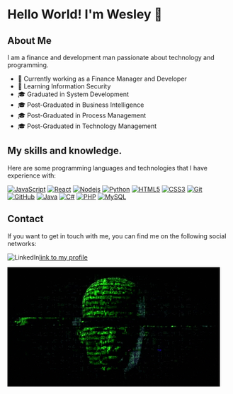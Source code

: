 # Hello World! I'm Wesley 👋

## About Me

I am a finance and development man passionate about technology and programming.

- 🔭 Currently working as a Finance Manager and Developer
- 🌱 Learning Information Security
- 🎓 Graduated in System Development
- 🎓 Post-Graduated in Business Intelligence
- 🎓 Post-Graduated in Process Management
- 🎓 Post-Graduated in Technology Management

## My skills and knowledge.

Here are some programming languages and technologies that I have experience with:

[![JavaScript](https://img.shields.io/badge/-JavaScript-black?style=flat-square&logo=javascript)]()
[![React](https://img.shields.io/badge/-React-black?style=flat-square&logo=react)]()
[![Nodejs](https://img.shields.io/badge/-Nodejs-black?style=flat-square&logo=Node.js)]()
[![Python](https://img.shields.io/badge/-Python-black?style=flat-square&logo=python)]()
[![HTML5](https://img.shields.io/badge/-HTML5-black?style=flat-square&logo=html5)]()
[![CSS3](https://img.shields.io/badge/-CSS3-black?style=flat-square&logo=css3)]()
[![Git](https://img.shields.io/badge/-Git-black?style=flat-square&logo=git)]()
[![GitHub](https://img.shields.io/badge/-GitHub-black?style=flat-square&logo=github)]()
[![Java](https://img.shields.io/badge/-Java-black?style=flat-square&logo=java)]()
[![C#](https://img.shields.io/badge/-C%23-black?style=flat-square&logo=c-sharp)]()
[![PHP](https://img.shields.io/badge/-PHP-black?style=flat-square&logo=php)]()
[![MySQL](https://img.shields.io/badge/-MySQL-black?style=flat-square&logo=mysql)]()


## Contact

If you want to get in touch with me, you can find me on the following social networks:

![LinkedIn](https://img.shields.io/badge/-LinkedIn-black?style=flat-square&logo=linkedin)[link to my profile](https://www.linkedin.com/in/wesley-atanasio/)


![](/hacker.gif)
  
